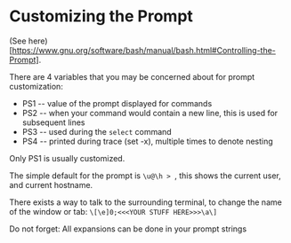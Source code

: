 
# Customizing the Prompt

(See here)[https://www.gnu.org/software/bash/manual/bash.html#Controlling-the-Prompt].

There are 4 variables that you may be concerned about for prompt customization:

 * PS1 -- value of the prompt displayed for commands
 * PS2 -- when your command would contain a new line, this is used for subsequent lines
 * PS3 -- used during the `select` command
 * PS4 -- printed during trace (set -x), multiple times to denote nesting

Only PS1 is usually customized.

The simple default for the prompt is `\u@\h > `, this shows the current user, and current hostname.

There exists a way to talk to the surrounding terminal, to change the name of the window or tab:
    `\[\e]0;<<<YOUR STUFF HERE>>>\a\]`


Do not forget: All expansions can be done in your prompt strings
